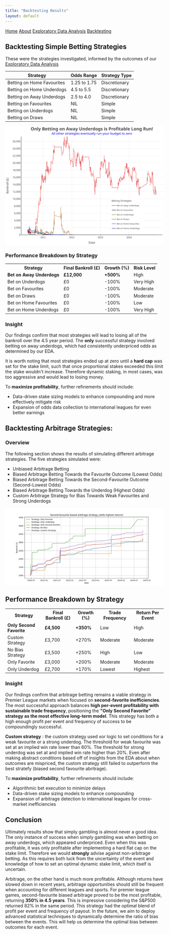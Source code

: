 ```yaml
---
title: "Backtesting Results"
layout: default
---
```


<link rel="stylesheet" type="text/css" href="./assets/css/style.css">

<div class="header">
    <a href="index.html">Home</a>
    <a href="about.html">About</a>
    <a href="eda.html">Exploratory Data Analysis</a>
    <a href="backtesting.html">Backtesting</a>
</div>

## Backtesting Simple Betting Strategies

These were the strategies investigated, informed by the outcomes of our [Exploratory Data Analysis](eda.md)

<table>
    <thead>
        <tr>
            <th>Strategy</th>
            <th>Odds Range</th>
            <th>Strategy Type</th>
        </tr>
    </thead>
    <tbody>
        <tr>
            <td>Betting on Home Favourites</td>
            <td>1.25 to 1.75</td>
            <td>Discretionary</td>
        </tr>
        <tr>
            <td>Betting on Home Underdogs</td>
            <td>4.5 to 5.5</td>
            <td>Discretionary</td>
        </tr>
        <tr>
            <td>Betting on Away Underdogs</td>
            <td>2.5 to 4.0</td>
            <td>Discretionary</td>
        </tr>
        <tr>
            <td>Betting on Favourites</td>
            <td>NIL</td>
            <td>Simple</td>
        </tr>
        <tr>
            <td>Betting on Underdogs</td>
            <td>NIL</td>
            <td>Simple</td>
        </tr>
        <tr>
            <td>Betting on Draws</td>
            <td>NIL</td>
            <td>Simple</td>
        </tr>
    </tbody>
</table>


<img src="./figures/bet_simulation.svg" alt="Simple Betting Strategies Simulation" style="max-width: 100%; height: auto; display: block; margin: auto;">

### **Performance Breakdown by Strategy**

<table>
    <tr>
        <th>Strategy</th>
        <th>Final Bankroll (£)</th>
        <th>Growth (%)</th>
        <th>Risk Level</th>
    </tr>
    <tr>
        <td><b>Bet on Away Underdogs</b></td>
        <td><b>£12,000</b></td>
        <td><b>+500%</b></td>
        <td>High</td>
    </tr>
    <tr>
        <td>Bet on Underdogs</td>
        <td>£0</td>
        <td>-100%</td>
        <td>Very High</td>
    </tr>
    <tr>
        <td>Bet on Favourites</td>
        <td>£0</td>
        <td>-100%</td>
        <td>Moderate</td>
    </tr>
    <tr>
        <td>Bet on Draws</td>
        <td>£0</td>
        <td>-100%</td>
        <td>Moderate</td>
    </tr>
    <tr>
        <td>Bet on Home Favourites</td>
        <td>£0</td>
        <td>-100%</td>
        <td>Low</td>
    </tr>
    <tr>
        <td>Bet on Home Underdogs</td>
        <td>£0</td>
        <td>-100%</td>
        <td>Very High</td>
    </tr>
</table>

### Insight

Our findings confirm that most strategies will lead to losing all of the bankroll over the 4.5 year period. The **only**  successful strategy involved betting on away underdogs, which had consistently underpriced odds as determined by our EDA. 

It is worth noting that most strategies ended up at zero until a **hard cap** was set for the stake limit, such that once proportional stakes exceeded this limit the stake wouldn't increase. Therefore dynamic staking, in most cases, was too aggressive and would lead to losing money.

To **maximize profitability**, further refinements should include:
- Data-driven stake sizing models to enhance compounding and more effectively mitigate risk
- Expansion of odds data collection to international leagues for even better earnings


## Backtesting Arbitrage Strategies:

### Overview

The following section shows the results of simulating different arbitrage strategies. The five strategies simulated were:
- Unbiased Arbitrage Betting
- Biased Arbitrage Betting Towards the Favourite Outcome (Lowest Odds)
- Biased Arbitrage Betting Towards the Second-Favourite Outcome (Second-Lowest Odds)
- Biased Arbitrage Betting Towards the Underdog (Highest Odds)
- Custom Arbitrage Strategy for Bias Towards Weak Favourites and Strong Underdogs

<img src="./figures/arb_simulation.png" alt="Arbitrage Strategies Simulation" style="max-width: 100%; height: auto; display: block; margin: auto;">

## Performance Breakdown by Strategy
<table>
    <tr>
        <th>Strategy</th>
        <th>Final Bankroll (£)</th>
        <th>Growth (%)</th>
        <th>Trade Frequency</th>
        <th>Return Per Event</th>
    </tr>
    <tr>
        <td><b>Only Second Favorite</b></td>
        <td><b>£4,500</b></td>
        <td><b>+350%</b></td>
        <td>Low</td>
        <td>High</td>
    </tr>
    <tr>
        <td>Custom Strategy</td>
        <td>£3,700</td>
        <td>+270%</td>
        <td>Moderate</td>
        <td>Moderate</td>
    </tr>
    <tr>
        <td>No Bias Strategy</td>
        <td>£3,500</td>
        <td>+250%</td>
        <td>High</td>
        <td>Low</td>
    </tr>
    <tr>
        <td>Only Favorite</td>
        <td>£3,000</td>
        <td>+200%</td>
        <td>Moderate</td>
        <td>Moderate</td>
    </tr>
    <tr>
        <td>Only Underdog</td>
        <td>£2,700</td>
        <td>+170%</td>
        <td>Lowest</td>
        <td>Highest</td>
    </tr>
</table>

### Insight

Our findings confirm that arbitrage betting remains a viable strategy in Premier League markets when focused on **second-favorite inefficiencies**. The most successful approach balances **high per-event profitability with sustainable trade frequency**, positioning the **"Only Second Favorite" strategy as the most effective long-term model**. This strategy has both a high enough profit per event and frequency of success to be compoundingly successful.

**Custom strategy** : the custom strategy used xor logic to set conditions for a weak favourite or a strong underdog. The threshold for weak favourite was set at an implied win rate lower than 60%. The threshold for strong underdog was set at and implied win rate higher than 20%. Even after making abstract conditions based off of insights from the EDA about when outcomes are mispriced, the custom strategy still failed to outperform the best stratefy (biased second favourite abritrage).

To **maximize profitability**, further refinements should include:
- Algorithmic bet execution to minimize delays
- Data-driven stake sizing models to enhance compounding
- Expansion of arbitrage detection to international leagues for cross-market inefficiencies


## Conclusion

Ultimately results show that simply gambling is almost never a good idea. The only instance of success when simply gambling was when betting on away underdogs, which appeared underpriced. Even when this was profitable, it was only profitable after implementing a hard flat cap on the stake limit. Therefore we would **strongly** advise against non-arbitrage betting. As this requires both luck from the uncertainty of the event and knowledge of how to set an optimal dynamic stake limit, which itself is uncertain.

Arbitrage, on the other hand is much more profitable. Although returns have slowed down in recent years, arbitrage opportunities should still be frequent when accounting for different leagues and sports. For premier league games, second-favourite biased arbitrage proved to be the most profitable, returning **350% in 4.5 years**. This is impressive considering the S&P500 returned 82% in the same period. This strategy had the optimal blend of profit per event and frequency of payout. In the future, we aim to deploy advanced statistical techniques to dynamically determine the ratio of bias between the events. This will help us determine the optimal bias between outcomes for each event.
